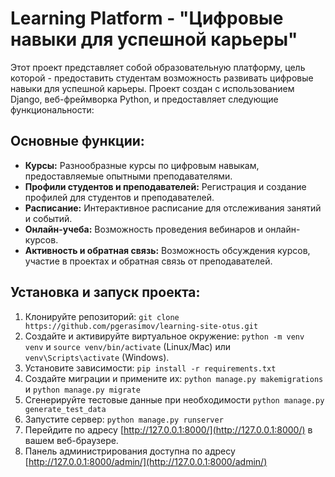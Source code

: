 # Learning Platform - "Цифровые навыки для успешной карьеры"

Этот проект представляет собой образовательную платформу, цель которой - предоставить студентам возможность развивать цифровые навыки для успешной карьеры. Проект создан с использованием Django, веб-фреймворка Python, и предоставляет следующие функциональности:

## Основные функции:

- **Курсы:** Разнообразные курсы по цифровым навыкам, предоставляемые опытными преподавателями.
- **Профили студентов и преподавателей:** Регистрация и создание профилей для студентов и преподавателей.
- **Расписание:** Интерактивное расписание для отслеживания занятий и событий.
- **Онлайн-учеба:** Возможность проведения вебинаров и онлайн-курсов.
- **Активность и обратная связь:** Возможность обсуждения курсов, участие в проектах и обратная связь от преподавателей.

## Установка и запуск проекта:

1. Клонируйте репозиторий: `git clone https://github.com/pgerasimov/learning-site-otus.git`
2. Создайте и активируйте виртуальное окружение: `python -m venv venv` и `source venv/bin/activate` (Linux/Mac) или `venv\Scripts\activate` (Windows).
3. Установите зависимости: `pip install -r requirements.txt`
4. Создайте миграции и примените их: `python manage.py makemigrations` и `python manage.py migrate`
5. Сгенерируйте тестовые данные при необходимости `python manage.py generate_test_data`
6. Запустите сервер: `python manage.py runserver`
7. Перейдите по адресу [http://127.0.0.1:8000/](http://127.0.0.1:8000/) в вашем веб-браузере.
8. Панель администрирования доступна по адресу [http://127.0.0.1:8000/admin/](http://127.0.0.1:8000/admin/)

